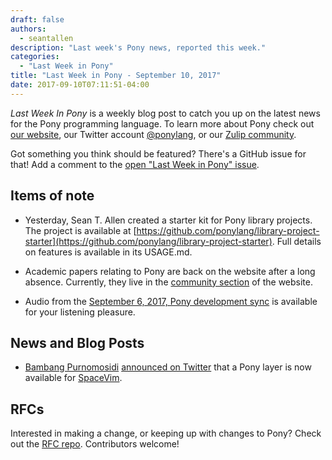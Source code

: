 ```yaml
---
draft: false
authors:
  - seantallen
description: "Last week's Pony news, reported this week."
categories:
  - "Last Week in Pony"
title: "Last Week in Pony - September 10, 2017"
date: 2017-09-10T07:11:51-04:00
---
```

_Last Week In Pony_ is a weekly blog post to catch you up on the latest news for the Pony programming language. To learn more about Pony check out [our website](https://ponylang.io), our Twitter account [@ponylang](https://twitter.com/ponylang), or our [Zulip community](https://ponylang.zulipchat.com).

Got something you think should be featured? There's a GitHub issue for that! Add a comment to the [open "Last Week in Pony" issue](https://github.com/ponylang/ponylang.github.io/issues?q=is%3Aissue+is%3Aopen+label%3Alast-week-in-pony).
<!-- more -->

## Items of note

- Yesterday, Sean T. Allen created a starter kit for Pony library projects. The project is available at [https://github.com/ponylang/library-project-starter](https://github.com/ponylang/library-project-starter). Full details on features is available in its USAGE.md.
- Academic papers relating to Pony are back on the website after a long absence. Currently, they live in the [community section](https://www.ponylang.io/community/#papers) of the website.

- Audio from the [September 6, 2017, Pony development sync](https://vimeo.com/videos/915150905) is available for your listening pleasure.

## News and Blog Posts

- [Bambang Purnomosidi](https://twitter.com/bpdp) [announced on Twitter](https://twitter.com/bpdp/status/905653663913218050) that a Pony layer is now available for [SpaceVim](https://spacevim.org/).

## RFCs

Interested in making a change, or keeping up with changes to Pony? Check out the [RFC repo](https://github.com/ponylang/rfcs). Contributors welcome!
